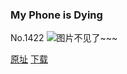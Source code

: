 ### My Phone is Dying
No.1422
![图片不见了~~~](https://imgs.xkcd.com/comics/my_phone_is_dying.png)

[原址](https://xkcd.com//1422) [下载](https://imgs.xkcd.com/comics/my_phone_is_dying.png)

